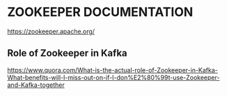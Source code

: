 # ZOOKEEPER DOCUMENTATION
https://zookeeper.apache.org/

## Role of Zookeeper in Kafka
https://www.quora.com/What-is-the-actual-role-of-Zookeeper-in-Kafka-What-benefits-will-I-miss-out-on-if-I-don%E2%80%99t-use-Zookeeper-and-Kafka-together

